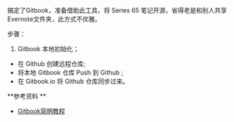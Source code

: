 搞定了Gitbook，准备借助此工具，将 Series 65 笔记开源，省得老是和别人共享Evernote文件夹，此方式不优雅。  

步骤：  
1. Gitbook 本地初始化；
- 在 Github 创建远程仓库;
- 将本地 Gitbook 仓库 Push 到 Github ;
- 在 Gitbook.io 将 Github 仓库同步过来。

**参考资料  **  
* [Gitbook简明教程](http://www.chengweiyang.cn/gitbook/basic-usage/README.html)  
